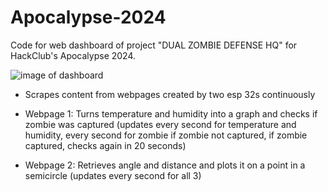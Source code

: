 # Apocalypse-2024

Code for web dashboard of project "DUAL ZOMBIE DEFENSE HQ" for HackClub's Apocalypse 2024.

![image of dashboard](https://github.com/JaehyeongPark06/Apocalypse-2024/assets/78674944/226c4ba3-fcbd-4f0d-b69c-678d0a56d1da)

- Scrapes content from webpages created by two esp 32s continuously

- Webpage 1: Turns temperature and humidity into a graph and checks if zombie was captured (updates every second for temperature and humidity, every second for zombie if zombie not captured, if zombie captured, checks again in 20 seconds)

- Webpage 2: Retrieves angle and distance and plots it on a point in a semicircle (updates every second for all 3)
